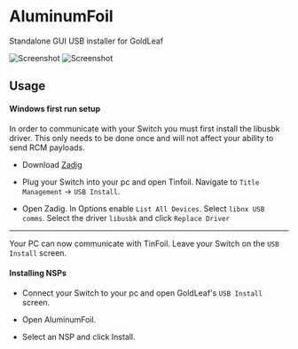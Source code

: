 # AluminumFoil
Standalone GUI USB installer for GoldLeaf

![Screenshot](https://raw.githubusercontent.com/nosmokingbandit/AluminumFoil/master/Screenshots/Capture.PNG)
![Screenshot](https://raw.githubusercontent.com/nosmokingbandit/AluminumFoil/master/Screenshots/MacCapture.png)
## Usage

#### Windows first run setup

In order to communicate with your Switch you must first install the libusbk driver. This only needs to be done once and will not affect your ability to send RCM payloads.

* Download [Zadig](https://zadig.akeo.ie/)

* Plug your Switch into your pc and open Tinfoil. Navigate to `Title Management` -> `USB Install`.

* Open Zadig. In Options enable `List All Devices`. Select `libnx USB comms`. Select the driver `libusbk` and click `Replace Driver`

---

Your PC can now communicate with TinFoil. Leave your Switch on the `USB Install` screen.

#### Installing NSPs

* Connect your Switch to your pc and open GoldLeaf's `USB Install` screen.

* Open AluminumFoil.

* Select an NSP and click Install.
